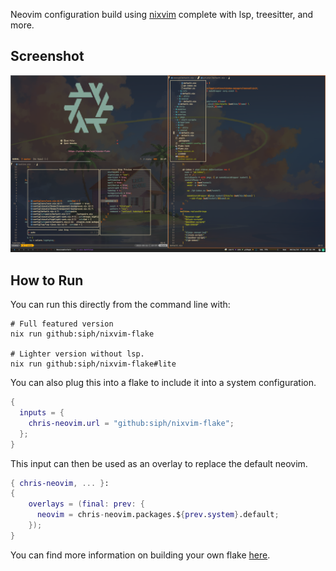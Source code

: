 Neovim configuration build using
[nixvim](https://github.com/nix-community/nixvim) complete with lsp,
treesitter, and more.

## Screenshot
![screenshot](./doc/ss_1.png)

## How to Run

You can run this directly from the command line with:
```shell
# Full featured version
nix run github:siph/nixvim-flake

# Lighter version without lsp.
nix run github:siph/nixvim-flake#lite
```

You can also plug this into a flake to include it into a system configuration.
```nix
{
  inputs = {
    chris-neovim.url = "github:siph/nixvim-flake";
  };
}
```

This input can then be used as an overlay to replace the default neovim.
```nix
{ chris-neovim, ... }:
{
    overlays = (final: prev: {
      neovim = chris-neovim.packages.${prev.system}.default;
    });
}
```
You can find more information on building your own flake
[here](https://gist.github.com/siph/288b7c6b5f68a1902d28aebc95fde4c5).
